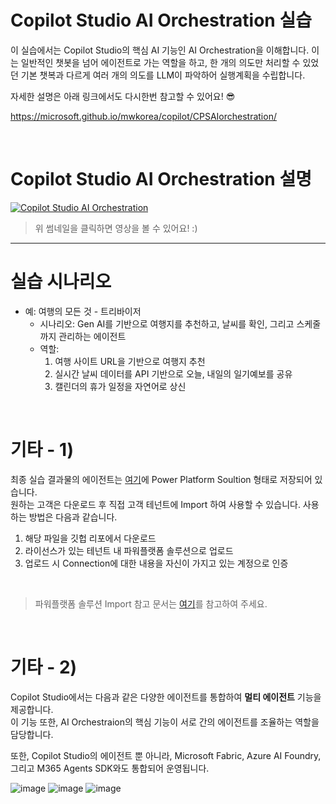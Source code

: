 Copilot Studio AI Orchestration 실습
============
이 실습에서는 Copilot Studio의 핵심 AI 기능인 AI Orchestration을 이해합니다.
이는 일반적인 챗봇을 넘어 에이전트로 가는 역할을 하고, 한 개의 의도만 처리할 수 있었던 기본 챗복과 다르게 여러 개의 의도를 LLM이 파악하어 실행계획을 수립합니다.    

자세한 설명은 아래 링크에서도 다시한번 참고할 수 있어요! 😎

https://microsoft.github.io/mwkorea/copilot/CPSAIorchestration/

</br>

Copilot Studio AI Orchestration 설명
===
[![Copilot Studio AI Orchestration](https://img.youtube.com/vi/NV-6gXz3Xug/maxresdefault.jpg)](https://youtu.be/NV-6gXz3Xug)
> 위 썸네일을 클릭하면 영상을 볼 수 있어요! :)
----


실습 시나리오
== 

- 예: 여행의 모든 것 - 트리바이저
  - 시나리오: Gen AI를 기반으로 여행지를 추천하고, 날씨를 확인, 그리고 스케줄까지 관리하는 에이전트
  - 역할:
    1) 여행 사이트 URL을 기반으로 여행지 추천
    2) 실시간 날씨 데이터를 API 기반으로 오늘, 내일의 일기예보를 공유
    3) 캘린더의 휴가 일정을 자연어로 상신

</br>
   
기타 - 1)
==
최종 실습 결과물의 에이전트는 [여기](https://github.com/ChangJu-Ahn/Microsoft-AI-Agent/blob/main/CopilotStudio%2BSAP/Files/SAPProductAgent_1_0_0_1_managed.zip)에 Power Platform Soultion 형태로 저장되어 있습니다.     
원하는 고객은 다운로드 후 직접 고객 테넌트에 Import 하여 사용할 수 있습니다. 사용하는 방법은 다음과 같습니다.

1) 해당 파일을 깃헙 리포에서 다운로드
2) 라이선스가 있는 테넌트 내 파워플랫폼 솔루션으로 업로드
3) 업로드 시 Connection에 대한 내용을 자신이 가지고 있는 계정으로 인증
   
<br/>

> 파워플랫폼 솔루션 Import 참고 문서는 [여기](https://github.com/ChangJu-Ahn/Microsoft-AI-Agent/blob/main/Copilot%20Studio%20AI%20Orchestration/Files/KoreaTourAgent_1_0_0_1.zip)를 참고하여 주세요.
>

</br>

기타 - 2)
==
Copilot Studio에서는 다음과 같은 다양한 에이전트를 통합하여 **멀티 에이전트** 기능을 제공합니다.   
이 기능 또한, AI Orchestraion의 핵심 기능이 서로 간의 에이전트를 조율하는 역할을 담당합니다.

또한,  Copilot Studio의 에이전트 뿐 아니라, Microsoft Fabric, Azure AI Foundry, 그리고 M365 Agents SDK와도 통합되어 운영됩니다.

![image](https://github.com/user-attachments/assets/da2aee81-9449-4183-b4f8-aed6ffbe895a)
![image](https://github.com/user-attachments/assets/293725c2-c401-46ef-8e32-6b951792f946)
![image](https://github.com/user-attachments/assets/a3bff054-184f-4254-b2b7-0b3789d41888)
